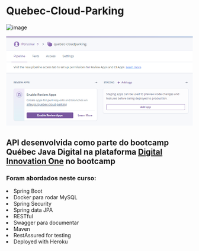 # Quebec-Cloud-Parking

![image](https://user-images.githubusercontent.com/74914730/193809414-9d72455d-c627-4312-85e9-4aa6abff4cd5.png)

![img.png](img.png)

<h2>API desenvolvida como parte do bootcamp Québec Java Digital na plataforma <a href="https://web.digitalinnovation.one/home">Digital Innovation One</a> no bootcamp </h2>

<h3>Foram abordados neste curso:</h3>
<li>Spring Boot</li>
<li>Docker para rodar MySQL</li>
<li>Spring Security</li>
<li>Spring data JPA</li>
<li>RESTful</li>
<li>Swagger para documentar</li>
<li>Maven</li>
<li>RestAssured for testing</li>
<li>Deployed with Heroku</li>